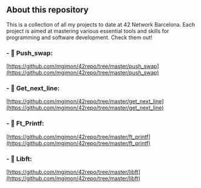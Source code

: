 ## About this repository

This is a collection of all my projects to date at 42 Network Barcelona. Each project is aimed at mastering various essential tools and skills for programming and software development. Check them out!

### - 🔹 Push_swap:
[https://github.com/mgimon/42repo/tree/master/push_swap](https://github.com/mgimon/42repo/tree/master/push_swap)

### - 🔹 Get_next_line:
[https://github.com/mgimon/42repo/tree/master/get_next_line](https://github.com/mgimon/42repo/tree/master/get_next_line)

### - 🔹 Ft_Printf:
[https://github.com/mgimon/42repo/tree/master/ft_printf](https://github.com/mgimon/42repo/tree/master/ft_printf)

### - 🔹 Libft:
[https://github.com/mgimon/42repo/tree/master/libft](https://github.com/mgimon/42repo/tree/master/libft)
